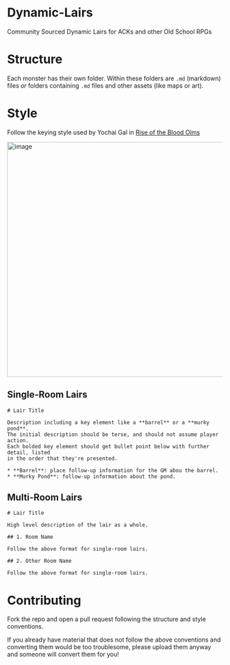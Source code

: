 # Dynamic-Lairs
Community Sourced Dynamic Lairs for ACKs and other Old School RPGs

# Structure

Each monster has their own folder. Within these folders are `.md` (markdown) files *or* folders containing `.md` files and other assets (like maps or art).

# Style

Follow the keying style used by Yochai Gal in [Rise of the Blood Olms](https://yochaigal.itch.io/rise-of-the-blood-olms)

<img width="548" alt="image" src="https://github.com/beaurancourt/Dynamic-Lairs/assets/1045160/e5bd45ee-711e-40d9-95e8-2ffb54129e61">

## Single-Room Lairs
```
# Lair Title

Description including a key element like a **barrel** or a **murky pond**.
The initial description should be terse, and should not assume player action.
Each bolded key element should get bullet point below with further detail, listed
in the order that they're presented.

* **Barrel**: place follow-up information for the GM abou the barrel.
* **Murky Pond**: follow-up information about the pond.
```

## Multi-Room Lairs

```
# Lair Title

High level description of the lair as a whole.

## 1. Room Name

Follow the above format for single-room lairs.

## 2. Other Room Name

Follow the above format for single-room lairs.
```

# Contributing

Fork the repo and open a pull request following the structure and style conventions.

If you already have material that does not follow the above conventions and converting them would be too troublesome, please upload them anyway and someone will convert them for you!
